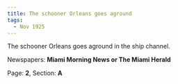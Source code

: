 ```yaml
---  
title: The schooner Orleans goes aground  
tags:  
  - Nov 1925  
---  
```

  
The schooner Orleans goes aground in the ship channel.  
  
Newspapers: **Miami Morning News or The Miami Herald**  
  
Page: **2**, Section: **A** 
